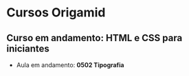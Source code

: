 # Cursos Origamid

## Curso em andamento: HTML e CSS para iniciantes
- Aula em andamento: **0502 Tipografia**